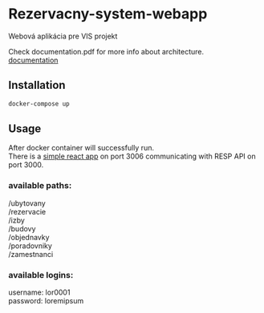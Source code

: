 # Rezervacny-system-webapp
Webová aplikácia pre VIS projekt

Check documentation.pdf for more info about architecture.\
[documentation](documentation.pdf)

## Installation

```bash
docker-compose up
```

## Usage

After docker container will successfully run.\
There is a [simple react app](http://localhost:3006) on port 3006 communicating with RESP API on port 3000.

### available paths:

/ubytovany\
/rezervacie\
/izby\
/budovy\
/objednavky\
/poradovniky\
/zamestnanci

### available logins:

username: lor0001\
password: loremipsum